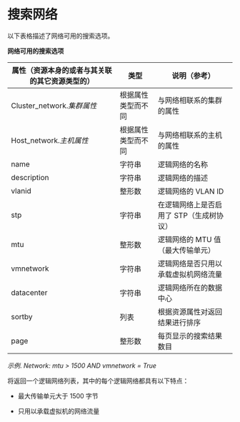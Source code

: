 # 搜索网络

以下表格描述了网络可用的搜索选项。

**网络可用的搜索选项**

|属性（资源本身的或者与其关联的其它资源类型的）|类型|说明（参考）|
|----------------------------------------------|----|------------|
|Cluster\_network.*集群属性*|根据属性类型而不同|与网络相联系的集群的属性|
|Host\_network.*主机属性*|根据属性类型而不同|与网络相联系的主机的属性|
|name|字符串|逻辑网络的名称|
|description|字符串|逻辑网络的描述|
|vlanid|整形数|逻辑网络的 VLAN ID|
|stp|字符串|在逻辑网络上是否启用了 STP（生成树协议）|
|mtu|整形数|逻辑网络的 MTU 值（最大传输单元）|
|vmnetwork|字符串|逻辑网络是否只用以承载虚拟机网络流量|
|datacenter|字符串|逻辑网络所在的数据中心|
|sortby|列表|根据资源属性对返回结果进行排序|
|page|整形数|每页显示的搜索结果数目|

*示例*.
*Network: mtu \> 1500 AND vmnetwork = True*

将返回一个逻辑网络列表，其中的每个逻辑网络都具有以下特点：

-   最大传输单元大于 1500 字节

-   只用以承载虚拟机的网络流量
